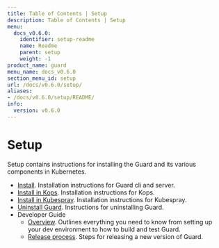 ```yaml
---
title: Table of Contents | Setup
description: Table of Contents | Setup
menu:
  docs_v0.6.0:
    identifier: setup-readme
    name: Readme
    parent: setup
    weight: -1
product_name: guard
menu_name: docs_v0.6.0
section_menu_id: setup
url: /docs/v0.6.0/setup/
aliases:
- /docs/v0.6.0/setup/README/
info:
  version: v0.6.0
---
```


# Setup

Setup contains instructions for installing the Guard and its various components in Kubernetes.

- [Install](/docs/v0.6.0/setup/install). Installation instructions for Guard cli and server.
- [Install in Kops](/docs/v0.6.0/setup/install-kops). Installation instructions for Kops.
- [Install in Kubespray](/docs/v0.6.0/setup/install-kubespray). Installation instructions for Kubespray.
- [Uninstall Guard](/docs/v0.6.0/setup/uninstall). Instructions for uninstalling Guard.
- Developer Guide
  - [Overview](/docs/v0.6.0/setup/developer-guide/overview). Outlines everything you need to know from setting up your dev environment to how to build and test Guard.
  - [Release process](/docs/v0.6.0/setup/developer-guide/release). Steps for releasing a new version of Guard.
